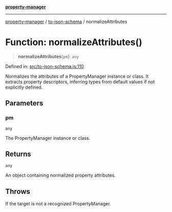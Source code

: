 [**property-manager**](../../README.md)

***

[property-manager](../../modules.md) / [to-json-schema](../README.md) / normalizeAttributes

# Function: normalizeAttributes()

> **normalizeAttributes**(`pm`): `any`

Defined in: [src/to-json-schema.js:110](https://github.com/snowyu/property-manager.js/blob/0a26f8ac8272cf662455db6a79ab5298188a6840/src/to-json-schema.js#L110)

Normalizes the attributes of a PropertyManager instance or class.
It extracts property descriptors, inferring types from default values if not explicitly defined.

## Parameters

### pm

`any`

The PropertyManager instance or class.

## Returns

`any`

An object containing normalized property attributes.

## Throws

If the target is not a recognized PropertyManager.
